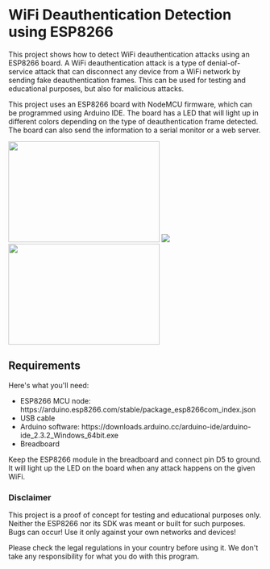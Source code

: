 <h1>WiFi Deauthentication Detection using ESP8266</h1>
<p>This project shows how to detect WiFi deauthentication attacks using an ESP8266 board. A WiFi deauthentication attack is a type of denial-of-service attack that can disconnect any device from a WiFi network by sending fake deauthentication frames. This can be used for testing and educational purposes, but also for malicious attacks.</p>
<p>This project uses an ESP8266 board with NodeMCU firmware, which can be programmed using Arduino IDE. The board has a LED that will light up in different colors depending on the type of deauthentication frame detected. The board can also send the information to a serial monitor or a web server.</p>
<img src="https://protosupplies.com/wp-content/uploads/2018/07/ESP8266-NodeMCU-V1.0-ESP-12E-WiFi-Module.jpg" width="300" height="200">
<img src="https://iotdesignpro.com/sites/default/files/main-image/ESP8266-based-Webserver-to-Control-LED-from-Webpage.jpg">
<img src="https://cdn.shortpixel.ai/spai/q_lossy+ret_img/https://i2.wp.com/www.electroniclinic.com/wp-content/uploads/2020/06/NodeMCU_PWM_Pins.png?w=1281&ssl=1" width="300" height="200">
<h2>Requirements</h2>
<p>Here's what you'll need:</p>
<ul>
  <li>ESP8266 MCU node: https://arduino.esp8266.com/stable/package_esp8266com_index.json</li>
  <li>USB cable</li>
  <li>Arduino software: https://downloads.arduino.cc/arduino-ide/arduino-ide_2.3.2_Windows_64bit.exe</li>
  <li>Breadboard</li>
</ul>
<p>Keep the ESP8266 module in the breadboard and connect pin D5 to ground. It will light up the LED on the board when any attack happens on the given WiFi.</p>
<h3>Disclaimer</h3>
<p>This project is a proof of concept for testing and educational purposes only. Neither the ESP8266 nor its SDK was meant or built for such purposes. Bugs can occur! Use it only against your own networks and devices!</p>
<p>Please check the legal regulations in your country before using it. We don't take any responsibility for what you do with this program.</p>

